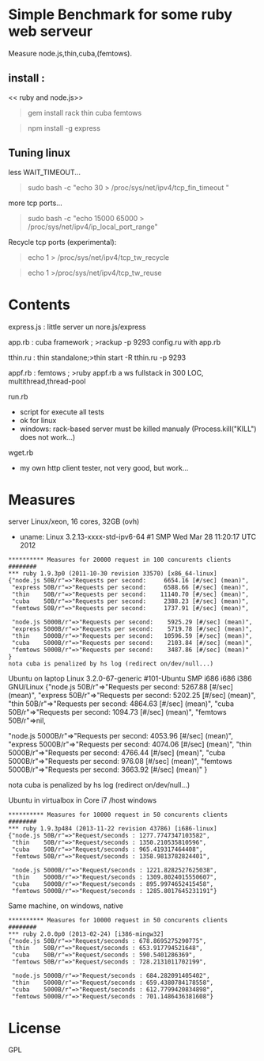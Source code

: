 Simple Benchmark for some ruby web serveur
==========================================
Measure node.js,thin,cuba,(femtows).

install :
----------
<< ruby and node.js>>
 >gem install rack thin cuba femtows
 
 >npm install -g express
 

Tuning linux
--------------
less WAIT_TIMEOUT...

 >sudo bash -c  "echo 30 >  /proc/sys/net/ipv4/tcp_fin_timeout "
 
more tcp ports...
 >sudo bash -c  "echo 15000 65000 >  /proc/sys/net/ipv4/ip_local_port_range" 

Recycle tcp ports (experimental):
 >echo 1 > /proc/sys/net/ipv4/tcp_tw_recycle
 
 >echo 1 >/proc/sys/net/ipv4/tcp_tw_reuse


Contents
======

express.js : little server un nore.js/express

app.rb  : cuba framework   ; >rackup -p 9293
  config.ru with app.rb
  
tthin.ru : thin standalone;>thin start -R tthin.ru -p 9293

appf.rb : femtows          ; >ruby appf.rb
a ws fullstack in 300 LOC, multithread,thread-pool

run.rb
*  script for execute all tests
*  ok for linux
*  windows: rack-based server must be killed manualy (Process.kill("KILL") does not work...)

wget.rb
*  my own http client tester, not very good, but work...

  
  
Measures
========
server Linux/xeon, 16 cores, 32GB (ovh)
* uname:  Linux 3.2.13-xxxx-std-ipv6-64 #1 SMP Wed Mar 28 11:20:17 UTC 2012
```
********** Measures for 20000 request in 100 concurents clients ########
*** ruby 1.9.3p0 (2011-10-30 revision 33570) [x86_64-linux]
{"node.js 50B/r"=>"Requests per second:     6654.16 [#/sec] (mean)",
 "express 50B/r"=>"Requests per second:     6588.66 [#/sec] (mean)",
 "thin    50B/r"=>"Requests per second:    11140.70 [#/sec] (mean)",
 "cuba    50B/r"=>"Requests per second:     2388.23 [#/sec] (mean)",
 "femtows 50B/r"=>"Requests per second:     1737.91 [#/sec] (mean)",

 "node.js 5000B/r"=>"Requests per second:    5925.29 [#/sec] (mean)",
 "express 5000B/r"=>"Requests per second:    5719.78 [#/sec] (mean)",
 "thin    5000B/r"=>"Requests per second:   10596.59 [#/sec] (mean)",
 "cuba    5000B/r"=>"Requests per second:    2103.84 [#/sec] (mean)",
 "femtows 5000B/r"=>"Requests per second:    3487.86 [#/sec] (mean)"
}
nota cuba is penalized by hs log (redirect on/dev/null...) 

``` 
Ubuntu on laptop
Linux  3.2.0-67-generic #101-Ubuntu SMP i686 i686 i386 GNU/Linux
{"node.js 50B/r"=>"Requests per second:    5267.88 [#/sec] (mean)",
 "express 50B/r"=>"Requests per second:    5202.25 [#/sec] (mean)",
 "thin    50B/r"=>"Requests per second:    4864.63 [#/sec] (mean)",
 "cuba    50B/r"=>"Requests per second:    1094.73 [#/sec] (mean)",
 "femtows 50B/r"=>nil,

 "node.js 5000B/r"=>"Requests per second:    4053.96 [#/sec] (mean)",
 "express 5000B/r"=>"Requests per second:    4074.06 [#/sec] (mean)",
 "thin    5000B/r"=>"Requests per second:    4766.44 [#/sec] (mean)",
 "cuba    5000B/r"=>"Requests per  second:    976.08 [#/sec] (mean)",
 "femtows 5000B/r"=>"Requests per second:    3663.92 [#/sec] (mean)"
}

nota cuba is penalized by hs log (redirect on/dev/null...) 

Ubuntu in virtualbox in Core i7 /host windows

```
********** Measures for 10000 request in 50 concurents clients ########
*** ruby 1.9.3p484 (2013-11-22 revision 43786) [i686-linux]
{"node.js 50B/r"=>"Request/seconds : 1277.7747347103582",
 "thin    50B/r"=>"Request/seconds : 1350.210535810596",
 "cuba    50B/r"=>"Request/seconds : 965.419317464408",
 "femtows 50B/r"=>"Request/seconds : 1358.9813782824401",
 
 "node.js 5000B/r"=>"Request/seconds : 1221.8282527625038",
 "thin    5000B/r"=>"Request/seconds : 1309.8024015550607",
 "cuba    5000B/r"=>"Request/seconds : 895.9974652415458",
 "femtows 5000B/r"=>"Request/seconds : 1285.8017645231191"}
```
Same machine, on windows, native

```
********** Measures for 10000 request in 50 concurents clients ########
*** ruby 2.0.0p0 (2013-02-24) [i386-mingw32]
{"node.js 50B/r"=>"Request/seconds : 678.8695275290775",
 "thin    50B/r"=>"Request/seconds : 653.917794521648",
 "cuba    50B/r"=>"Request/seconds : 590.5401286369",
 "femtows 50B/r"=>"Request/seconds : 728.2131011702199",
 
 "node.js 5000B/r"=>"Request/seconds : 684.282091405402",
 "thin    5000B/r"=>"Request/seconds : 659.4380784178558",
 "cuba    5000B/r"=>"Request/seconds : 612.7799420834898",
 "femtows 5000B/r"=>"Request/seconds : 701.1486436381608"}
``` 

License
=======
GPL
